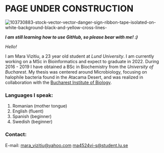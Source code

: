 # PAGE UNDER CONSTRUCTION
![103730883-stock-vector-vector-danger-sign-ribbon-tape-isolated-on-white-background-black-and-yellow-cross-lines-](https://user-images.githubusercontent.com/70641301/92009707-32dd9780-ed49-11ea-8376-ef239b57e8fb.jpg)

**_I am still learning how to use GitHub, so please bear with me! :)_**

_Hello!_

I am Mara Vizitiu, a 23 year old student at _Lund University_. I am currently working on a MSc in Bioinformatics and expect to graduate in 2022.
During 2016 - 2019 I have obtained a BSc in Biochemistry from the _University of Bucharest_. My thesis was centered around Microbiology, focusing on halophile bacteria found in the Atacama Desert, and was realized in collaboration with the [Bucharest Institute of Biology](https://www.ibiol.ro/en/).

### Languages I speak:
1. Romanian (mother tongue)
2. English (fluent)
3. Spanish (beginner)
4. Swedish (beginner)

### Contact:
E-mail: mara_vizitiu@yahoo.com
        ma4524vi-s@student.lu.se

